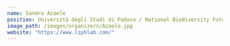 ```yaml
---
name: Sandro Azaele
position: Università degli Studi di Padova / National Biodiversity Future Center
image_path: /images/organizers/Azaele.jpg
website: "https://www.liphlab.com/"
---
```

